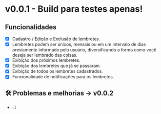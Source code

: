 # v0.0.1 - Build para testes apenas!

## Funcionalidades

- [x] Cadastro / Edição e Exclusão de lembretes.
- [x] Lembretes podem ser únicos, mensais ou em um intervalo de dias previamente informado pelo usuário, diversificando a forma como você deseja ser lembrado das coisas.
- [x] Exibição dos próximos lembretes.
- [x] Exibição dos lembretes que já se passaram.
- [x] Exibição de todos os lembretes cadastrados.
- [x] Funcionalidade de notificações para os lembretes.

## 🛠️ Problemas e melhorias → v0.0.2

- [ ]
